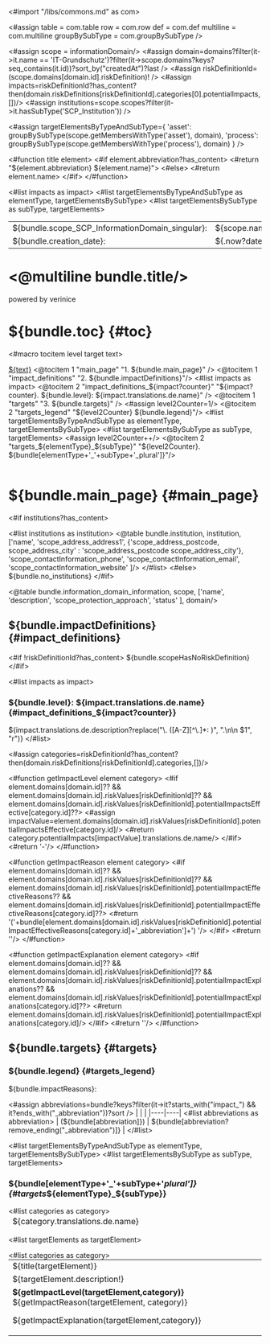 <#import "/libs/commons.md" as com>

<#assign table = com.table
        row = com.row
         def = com.def
         multiline = com.multiline
         groupBySubType = com.groupBySubType />


<style>
<#include "styles/default.css">
h1, h2, h3, h4 {
  page-break-after: avoid;
}

td {
    vertical-align: top;
}

.main_page {
  page-break-after: always;
}

.main_page table th:first-child, .main_page table td:first-child {
  width: 8cm;
}

.table {
  width:  100%;
  table-layout: fixed;
  margin: 0;
}
.table td {
  vertical-align: top;
}
</style>

<#assign scope = informationDomain/>
<#assign domain=domains?filter(it->it.name == 'IT-Grundschutz')?filter(it->scope.domains?keys?seq_contains(it.id))?sort_by("createdAt")?last />
<#assign riskDefinitionId=(scope.domains[domain.id].riskDefinition)! />
<#assign impacts=riskDefinitionId?has_content?then(domain.riskDefinitions[riskDefinitionId].categories[0].potentialImpacts,[])/>
<#assign institutions=scope.scopes?filter(it->it.hasSubType('SCP_Institution')) />

<#assign targetElementsByTypeAndSubType={
    'asset': groupBySubType(scope.getMembersWithType('asset'), domain),
    'process': groupBySubType(scope.getMembersWithType('process'), domain)
} />

<#function title element>
<#if element.abbreviation?has_content>
  <#return "${element.abbreviation} ${element.name}">
  <#else>
  <#return element.name>
</#if>
</#function>

<bookmarks>
    <bookmark name="${bundle.toc}" href="#toc"/>
    <bookmark name="${bundle.main_page}" href="#main_page"/>
    <bookmark name="${bundle.impactDefinitions}" href="#impact_definitions"/>
    <#list impacts as impact>
    <bookmark name="${bundle.level}: ${impact.translations.de.name}" href="#impact_definitions_${impact?counter}"/>
    </#list>
    <bookmark name="${bundle.targets}" href="#targets"/>
    <bookmark name="${bundle.legend}" href="#targets_legend"/>
    <#list targetElementsByTypeAndSubType as elementType, targetElementsBySubType>
        <#list targetElementsBySubType as subType, targetElements>
            <bookmark name="${bundle[elementType+'_'+subType+'_plural']}" href="#targets_${elementType}_${subType}"/>
        </#list>
    </#list>
</bookmarks>


<div class="footer-left">
  <table>
    <tr>
        <td>${bundle.scope_SCP_InformationDomain_singular}: </td>
      <td>${scope.name}</td>
    </tr>
    <tr>
      <td>${bundle.creation_date}: </td>
      <td>${.now?date}</td>
    </tr>
  </table>
</div>

<div class="cover">
<h1><@multiline bundle.title/></h1>
<p>powered by verinice</p>
</div>


# ${bundle.toc} {#toc}
<#macro tocitem level target text>
  <tr class="level${level}">
    <td>
      <a title="${bundle('jumpto', text)}" href="#${target}">${text}</a>
    </td>
    <td>
      <span href="#${target}"/>
    </td>
  </tr>
</#macro>

<table class="toc">
<tbody>
  <@tocitem 1 "main_page" "1. ${bundle.main_page}" />
  <@tocitem 1 "impact_definitions" "2. ${bundle.impactDefinitions}"/>
  <#list impacts as impact>
      <@tocitem 2 "impact_definitions_${impact?counter}" "${impact?counter}. ${bundle.level}: ${impact.translations.de.name}" />
  </#list>
  <@tocitem 1 "targets" "3. ${bundle.targets}" />
  <#assign level2Counter=1/>
  <@tocitem 2 "targets_legend" "${level2Counter} ${bundle.legend}"/>
  <#list targetElementsByTypeAndSubType as elementType, targetElementsBySubType>
      <#list targetElementsBySubType as subType, targetElements>
          <#assign level2Counter++/>
          <@tocitem 2 "targets_${elementType}_${subType}" "${level2Counter}. ${bundle[elementType+'_'+subType+'_plural']}"/>
      </#list>
  </#list>
</tbody>
</table>

# ${bundle.main_page} {#main_page}

<div class="main_page">

<#if institutions?has_content>

<#list institutions as institution>
<@table bundle.institution,
institution,
['name',
'scope_address_address1',
{'scope_address_postcode, scope_address_city' : 'scope_address_postcode scope_address_city'},
'scope_contactInformation_phone',
'scope_contactInformation_email',
'scope_contactInformation_website'
]/>
</#list>
<#else>
${bundle.no_institutions}
</#if>

<@table bundle.information_domain_information,
  scope,
  ['name',
  'description',
  'scope_protection_approach',
  'status'
  ],
  domain/>

</div>

<div class="pagebreak"></div>

## ${bundle.impactDefinitions} {#impact_definitions}

<#if !riskDefinitionId?has_content>
${bundle.scopeHasNoRiskDefinition}
</#if>

<#list impacts as impact>
  ### ${bundle.level}: ${impact.translations.de.name} {#impact_definitions_${impact?counter}}
  <!-- Add line break before each sentence that contains a colon. -->
  ${impact.translations.de.description?replace("\\. ([A-Z][^\\.]*: )", ".\n\n $1", "r")}
</#list>

<#assign categories=riskDefinitionId?has_content?then(domain.riskDefinitions[riskDefinitionId].categories,[])/>

<div class="pagebreak"></div>

<#function getImpactLevel element category>
   <#if element.domains[domain.id]??
   && element.domains[domain.id].riskValues[riskDefinitionId]??
   && element.domains[domain.id].riskValues[riskDefinitionId].potentialImpactsEffective[category.id]??>
   <#assign impactValue=element.domains[domain.id].riskValues[riskDefinitionId].potentialImpactsEffective[category.id]/>
   <#return category.potentialImpacts[impactValue].translations.de.name/>
   </#if>
   <#return '-'/>
</#function>

<#function getImpactReason element category>
    <#if element.domains[domain.id]??
    && element.domains[domain.id].riskValues[riskDefinitionId]??
    && element.domains[domain.id].riskValues[riskDefinitionId].potentialImpactEffectiveReasons??
    && element.domains[domain.id].riskValues[riskDefinitionId].potentialImpactEffectiveReasons[category.id]??>
        <#return '('+bundle[element.domains[domain.id].riskValues[riskDefinitionId].potentialImpactEffectiveReasons[category.id]+'_abbreviation']+') '/>
    </#if>
    <#return ''/>
</#function>

<#function getImpactExplanation element category>
    <#if element.domains[domain.id]??
    && element.domains[domain.id].riskValues[riskDefinitionId]??
    && element.domains[domain.id].riskValues[riskDefinitionId].potentialImpactExplanations??
    && element.domains[domain.id].riskValues[riskDefinitionId].potentialImpactExplanations[category.id]??>
        <#return element.domains[domain.id].riskValues[riskDefinitionId].potentialImpactExplanations[category.id]/>
    </#if>
    <#return ''/>
</#function>

## ${bundle.targets} {#targets}
### ${bundle.legend} {#targets_legend}
${bundle.impactReasons}:

<#assign abbreviations=bundle?keys?filter(it->it?starts_with("impact_") && it?ends_with("_abbreviation"))?sort />
|    |    |
|----|----|
<#list abbreviations as abbreviation>
| (${bundle[abbreviation]}) | ${bundle[abbreviation?remove_ending("_abbreviation")]} |
</#list>

<#list targetElementsByTypeAndSubType as elementType, targetElementsBySubType>
<#list targetElementsBySubType as subType, targetElements>

### ${bundle[elementType+'_'+subType+'_plural']} {#targets_${elementType}_${subType}}
<!-- Use separate table for head and one table per target, so there can be a page break before each target. -->
<table class="table">
<thead class="dark-gray">
<tr>
<#list categories as category>
<td>
${category.translations.de.name}
</td>
</#list>
</tr>
</thead>
</table>

<#list targetElements as targetElement>
<table class="table">
<tr class="dark-gray">
<td colspan="${categories?size}"> ${title(targetElement)} </td>
</tr>
<tr>
<td colspan="3">${targetElement.description!}</td>
</tr>
<tr>
<#list categories as category>
<td>
<b>${getImpactLevel(targetElement,category)}</b> ${getImpactReason(targetElement, category)}

${getImpactExplanation(targetElement,category)}
</td>
</#list>

</tr>
</#list>
</table>
</#list>
</#list>